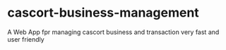# cascort-business-management
A Web App fpr managing cascort business and transaction very fast and user friendly
